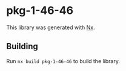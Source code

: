 # pkg-1-46-46

This library was generated with [Nx](https://nx.dev).

## Building

Run `nx build pkg-1-46-46` to build the library.
